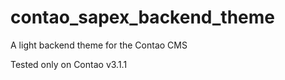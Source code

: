contao_sapex_backend_theme
==========================

A light backend theme for the Contao CMS

Tested only on Contao v3.1.1
